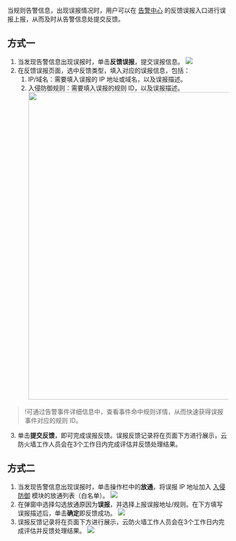 当规则告警信息，出现误报情况时，用户可以在 [告警中心](https://console.cloud.tencent.com/cfw/warncenter/event) 的反馈误报入口进行误报上报，从而及时从告警信息处提交反馈。

## 方式一
1. 当发现告警信息出现误报时，单击**反馈误报**，提交误报信息。
![](https://qcloudimg.tencent-cloud.cn/raw/7c40da56c4f6b71f3dfafb76ca594fde.png)
2. 在反馈误报页面，选中反馈类型，填入对应的误报信息，包括：
   1. IP/域名：需要填入误报的 IP 地址或域名，以及误报描述。
   2. 入侵防御规则：需要填入误报的规则 ID，以及误报描述。<br><img src="https://qcloudimg.tencent-cloud.cn/raw/393ec42c6d7297cc88dd3214cf20d453.png" width=700px>
>!可通过告警事件详细信息中，查看事件命中规则详情，从而快速获得误报事件对应的规则 ID。
>
3. 单击**提交反馈**，即可完成误报反馈。误报反馈记录将在页面下方进行展示，云防火墙工作人员会在3个工作日内完成评估并反馈处理结果。

## 方式二
1. 当发现告警信息出现误报时，单击操作栏中的**放通**，将误报 IP 地址加入 [入侵防御](https://console.cloud.tencent.com/cfw/ips) 模块的放通列表（白名单）。
![](https://qcloudimg.tencent-cloud.cn/raw/47e24a59cf4428dc07486b5bedf2cb31.png)
2. 在弹窗中选择勾选放通原因为**误报**，并选择上报误报地址/规则。在下方填写误报描述后，单击**确定**即反馈成功。
![](https://qcloudimg.tencent-cloud.cn/raw/4070e52c93d316281958faae5d57cf76.png)
3. 误报反馈记录将在页面下方进行展示，云防火墙工作人员会在3个工作日内完成评估并反馈处理结果。
![](https://qcloudimg.tencent-cloud.cn/raw/206079d2831206ef14228900c55e2866.png)
